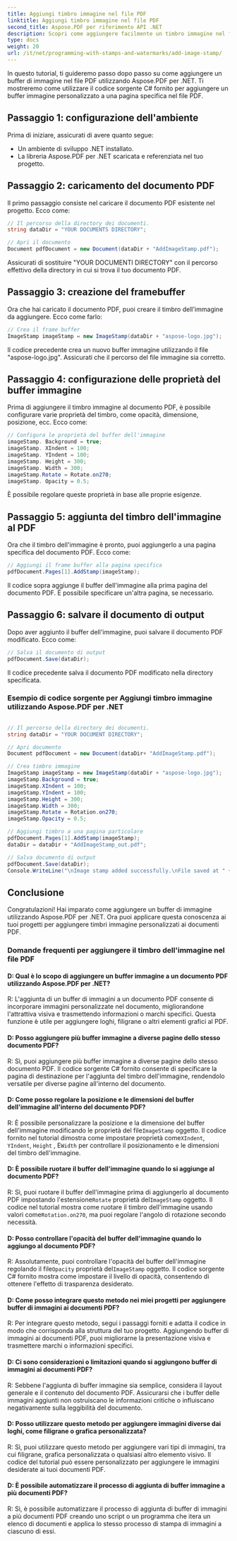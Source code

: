 ```yaml
---
title: Aggiungi timbro immagine nel file PDF
linktitle: Aggiungi timbro immagine nel file PDF
second_title: Aspose.PDF per riferimento API .NET
description: Scopri come aggiungere facilmente un timbro immagine nel file PDF con Aspose.PDF per .NET.
type: docs
weight: 20
url: /it/net/programming-with-stamps-and-watermarks/add-image-stamp/
---
```

In questo tutorial, ti guideremo passo dopo passo su come aggiungere un buffer di immagine nel file PDF utilizzando Aspose.PDF per .NET. Ti mostreremo come utilizzare il codice sorgente C# fornito per aggiungere un buffer immagine personalizzato a una pagina specifica nel file PDF.

## Passaggio 1: configurazione dell'ambiente

Prima di iniziare, assicurati di avere quanto segue:

- Un ambiente di sviluppo .NET installato.
- La libreria Aspose.PDF per .NET scaricata e referenziata nel tuo progetto.

## Passaggio 2: caricamento del documento PDF

Il primo passaggio consiste nel caricare il documento PDF esistente nel progetto. Ecco come:

```csharp
// Il percorso della directory dei documenti.
string dataDir = "YOUR DOCUMENTS DIRECTORY";

// Apri il documento
Document pdfDocument = new Document(dataDir + "AddImageStamp.pdf");
```

Assicurati di sostituire "YOUR DOCUMENTI DIRECTORY" con il percorso effettivo della directory in cui si trova il tuo documento PDF.

## Passaggio 3: creazione del framebuffer

Ora che hai caricato il documento PDF, puoi creare il timbro dell'immagine da aggiungere. Ecco come farlo:

```csharp
// Crea il frame buffer
ImageStamp imageStamp = new ImageStamp(dataDir + "aspose-logo.jpg");
```

Il codice precedente crea un nuovo buffer immagine utilizzando il file "aspose-logo.jpg". Assicurati che il percorso del file immagine sia corretto.

## Passaggio 4: configurazione delle proprietà del buffer immagine

Prima di aggiungere il timbro immagine al documento PDF, è possibile configurare varie proprietà del timbro, come opacità, dimensione, posizione, ecc. Ecco come:

```csharp
// Configura le proprietà del buffer dell'immagine
imageStamp. Background = true;
imageStamp. XIndent = 100;
imageStamp. YIndent = 100;
imageStamp. Height = 300;
imageStamp. Width = 300;
imageStamp.Rotate = Rotate.on270;
imageStamp. Opacity = 0.5;
```

È possibile regolare queste proprietà in base alle proprie esigenze.

## Passaggio 5: aggiunta del timbro dell'immagine al PDF

Ora che il timbro dell'immagine è pronto, puoi aggiungerlo a una pagina specifica del documento PDF. Ecco come:

```csharp
// Aggiungi il frame buffer alla pagina specifica
pdfDocument.Pages[1].AddStamp(imageStamp);
```

Il codice sopra aggiunge il buffer dell'immagine alla prima pagina del documento PDF. È possibile specificare un'altra pagina, se necessario.

## Passaggio 6: salvare il documento di output

Dopo aver aggiunto il buffer dell'immagine, puoi salvare il documento PDF modificato. Ecco come:

```csharp
// Salva il documento di output
pdfDocument.Save(dataDir);
```

Il codice precedente salva il documento PDF modificato nella directory specificata.

### Esempio di codice sorgente per Aggiungi timbro immagine utilizzando Aspose.PDF per .NET 
```csharp

// Il percorso della directory dei documenti.
string dataDir = "YOUR DOCUMENT DIRECTORY";

// Apri documento
Document pdfDocument = new Document(dataDir+ "AddImageStamp.pdf");

// Crea timbro immagine
ImageStamp imageStamp = new ImageStamp(dataDir + "aspose-logo.jpg");
imageStamp.Background = true;
imageStamp.XIndent = 100;
imageStamp.YIndent = 100;
imageStamp.Height = 300;
imageStamp.Width = 300;
imageStamp.Rotate = Rotation.on270;
imageStamp.Opacity = 0.5;

// Aggiungi timbro a una pagina particolare
pdfDocument.Pages[1].AddStamp(imageStamp);
dataDir = dataDir + "AddImageStamp_out.pdf";

// Salva documento di output
pdfDocument.Save(dataDir);
Console.WriteLine("\nImage stamp added successfully.\nFile saved at " + dataDir);
```

## Conclusione

Congratulazioni! Hai imparato come aggiungere un buffer di immagine utilizzando Aspose.PDF per .NET. Ora puoi applicare questa conoscenza ai tuoi progetti per aggiungere timbri immagine personalizzati ai documenti PDF.

### Domande frequenti per aggiungere il timbro dell'immagine nel file PDF

#### D: Qual è lo scopo di aggiungere un buffer immagine a un documento PDF utilizzando Aspose.PDF per .NET?

R: L'aggiunta di un buffer di immagini a un documento PDF consente di incorporare immagini personalizzate nel documento, migliorandone l'attrattiva visiva e trasmettendo informazioni o marchi specifici. Questa funzione è utile per aggiungere loghi, filigrane o altri elementi grafici al PDF.

#### D: Posso aggiungere più buffer immagine a diverse pagine dello stesso documento PDF?

R: Sì, puoi aggiungere più buffer immagine a diverse pagine dello stesso documento PDF. Il codice sorgente C# fornito consente di specificare la pagina di destinazione per l'aggiunta del timbro dell'immagine, rendendolo versatile per diverse pagine all'interno del documento.

#### D: Come posso regolare la posizione e le dimensioni del buffer dell'immagine all'interno del documento PDF?

 R: È possibile personalizzare la posizione e la dimensione del buffer dell'immagine modificando le proprietà del file`ImageStamp` oggetto. Il codice fornito nel tutorial dimostra come impostare proprietà come`XIndent`, `YIndent`, `Height` , E`Width` per controllare il posizionamento e le dimensioni del timbro dell'immagine.

#### D: È possibile ruotare il buffer dell'immagine quando lo si aggiunge al documento PDF?

 R: Sì, puoi ruotare il buffer dell'immagine prima di aggiungerlo al documento PDF impostando l'estensione`Rotate` proprietà del`ImageStamp` oggetto. Il codice nel tutorial mostra come ruotare il timbro dell'immagine usando valori come`Rotation.on270`, ma puoi regolare l'angolo di rotazione secondo necessità.

#### D: Posso controllare l'opacità del buffer dell'immagine quando lo aggiungo al documento PDF?

 R: Assolutamente, puoi controllare l'opacità del buffer dell'immagine regolando il file`Opacity` proprietà del`ImageStamp` oggetto. Il codice sorgente C# fornito mostra come impostare il livello di opacità, consentendo di ottenere l'effetto di trasparenza desiderato.

#### D: Come posso integrare questo metodo nei miei progetti per aggiungere buffer di immagini ai documenti PDF?

R: Per integrare questo metodo, segui i passaggi forniti e adatta il codice in modo che corrisponda alla struttura del tuo progetto. Aggiungendo buffer di immagini ai documenti PDF, puoi migliorarne la presentazione visiva e trasmettere marchi o informazioni specifici.

#### D: Ci sono considerazioni o limitazioni quando si aggiungono buffer di immagini ai documenti PDF?

R: Sebbene l'aggiunta di buffer immagine sia semplice, considera il layout generale e il contenuto del documento PDF. Assicurarsi che i buffer delle immagini aggiunti non ostruiscano le informazioni critiche o influiscano negativamente sulla leggibilità del documento.

#### D: Posso utilizzare questo metodo per aggiungere immagini diverse dai loghi, come filigrane o grafica personalizzata?

R: Sì, puoi utilizzare questo metodo per aggiungere vari tipi di immagini, tra cui filigrane, grafica personalizzata o qualsiasi altro elemento visivo. Il codice del tutorial può essere personalizzato per aggiungere le immagini desiderate ai tuoi documenti PDF.

#### D: È possibile automatizzare il processo di aggiunta di buffer immagine a più documenti PDF?

R: Sì, è possibile automatizzare il processo di aggiunta di buffer di immagini a più documenti PDF creando uno script o un programma che itera un elenco di documenti e applica lo stesso processo di stampa di immagini a ciascuno di essi.
